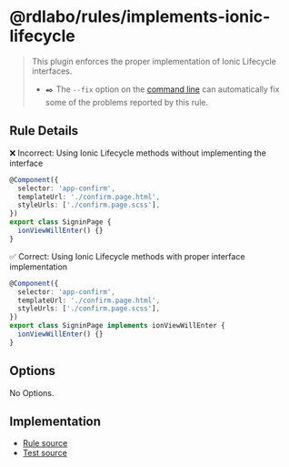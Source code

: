 # @rdlabo/rules/implements-ionic-lifecycle

> This plugin enforces the proper implementation of Ionic Lifecycle interfaces.
>
> - ✒️ The `--fix` option on the [command line](https://eslint.org/docs/user-guide/command-line-interface#fixing-problems) can automatically fix some of the problems reported by this rule.

## Rule Details

❌ Incorrect: Using Ionic Lifecycle methods without implementing the interface

```ts
@Component({
  selector: 'app-confirm',
  templateUrl: './confirm.page.html',
  styleUrls: ['./confirm.page.scss'],
})
export class SigninPage {
  ionViewWillEnter() {}
}
```

✅ Correct: Using Ionic Lifecycle methods with proper interface implementation

```ts
@Component({
  selector: 'app-confirm',
  templateUrl: './confirm.page.html',
  styleUrls: ['./confirm.page.scss'],
})
export class SigninPage implements ionViewWillEnter {
  ionViewWillEnter() {}
}
```

## Options

No Options.

## Implementation

- [Rule source](../../src/rules/implements-ionic-lifecycle.ts)
- [Test source](../../tests/rules/implements-ionic-lifecycle.ts)
